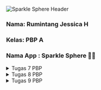 ![Sparkle Sphere Header](https://i.pinimg.com/564x/4f/1f/85/4f1f8588100c09ee126be1e66483ade8.jpg)
### Nama: Rumintang Jessica H <br>
### Kelas: PBP A <br> 
### Nama App : Sparkle Sphere 🔮💍
<details>
<summary> Tugas 7 PBP </summary>

# Tugas 7

## 1. Apa perbedaan utama antara stateless dan stateful widget dalam konteks pengembangan aplikasi Flutter?
* **Stateless Widget** : Stateless widget adalah widget yang tidak memerlukan state mutable. Ini berarti bahwa stateless widget tidak menyimpan data yang akan berubah. Contohnya termasuk ikon, teks, dan tombol yang tidak bergantung pada keadaan tertentu.
* **Stateful Widget** : Stateful widget adalah widget yang mengelola state yang mungkin berubah selama masa hidup widget. Ini bisa sesuatu seperti data yang diambil dari internet, atau status tombol yang bisa ditekan.

| Feature | Stateless Widget | Stateful Widget |
|---------|------------------|-----------------|
| State | Tidak memiliki state | Memiliki state yang dapat berubah |
| Lifecycle | Dibuat sekali | Memiliki siklus hidup yang kompleks |
| When to Use | UI statis seperti teks dan ikon | UI dinamis seperti checkboxes, sliders |
| Performance | Lebih efisien | Memerlukan lebih banyak sumber daya |

## 2. Sebutkan seluruh widget yang kamu gunakan untuk menyelesaikan tugas ini dan jelaskan fungsinya masing-masing.
* MaterialApp: Widget ini adalah titik awal aplikasi Flutter yang menggunakan material design. Ia mengatur tema dan navigasi di aplikasi.

* Scaffold: Memberikan struktur dasar untuk tampilan layar dengan app bar, body, dan floating action button.

* AppBar: Menampilkan app bar di atas layar yang biasanya berisi judul dan aksi.

* Text: Menampilkan string teks dengan gaya tertentu di layar.

* SingleChildScrollView: Memberikan kemampuan scroll pada konten yang mungkin melebihi ruang layar.

* Padding: Menambahkan jarak di sekeliling widget anaknya.

* Column: Mengatur anak-anaknya dalam kolom vertikal.

* GridView: Mengatur anak-anaknya dalam grid dua dimensi.

* Icon: Menampilkan ikon dari set ikon material.

* InkWell: Memberikan efek visual ketika disentuh dan bisa digunakan untuk mendeteksi berbagai jenis input pengguna.

* Container: Menyediakan kotak untuk mendekorasi atau mengubah ukuran widget anaknya.

* Center: Menengahkan widget anaknya secara horizontal dan vertikal dalam ruang yang tersedia.

* Material: Mengikuti prinsip desain Material, digunakan untuk memberikan efek visual pada InkWell.

* SnackBar: Widget yang muncul di bagian bawah layar untuk memberikan pesan sementara kepada pengguna.

* ShopItem: Bukan widget, tetapi sebuah kelas yang memodelkan data yang akan digunakan oleh widget.

* ShopCard: Widget yang dibuat khusus yang menampilkan informasi dari objek ShopItem.

* ThemeData: Mengonfigurasi tema umum aplikasi termasuk warna, tipe teks, dan elemen desain lainnya.

* ColorScheme: Menentukan skema warna untuk ThemeData.

## 3. Jelaskan bagaimana cara kamu mengimplementasikan checklist di atas secara step-by-step (bukan hanya sekadar mengikuti tutorial)
**1. Setup Project**
Saya mulai dengan membuat proyek Flutter baru menggunakan terminal dengan perintah flutter create sparkle_sphere.
Kemudian, saya masuk ke direktori proyek dengan cd sparkle_sphere dan membuka kode sumber dengan editor pilihan saya.
**2. Membuat Model Shop Item**
Saya membuat model ShopItem dan menambahkan properti warna untuk dapat mengkostumisasi
```
class ShopItem {
  final String name;
  final IconData icon;
  final Color color;  // Properti warna baru

  ShopItem(this.name, this.icon, this.color);
}
```
**3. Membuat Stateless Widget**
Karena halaman utama tidak memerlukan state, saya mengubah MyHomePage menjadi StatelessWidget dan menghapus segala state yang tidak diperlukan.
```
class MyHomePage extends StatelessWidget {
  // Constructor remains the same
  // Remove all stateful logic
  @override
  Widget build(BuildContext context) {
    // Scaffold and other UI components
  }
}
```
**4. Menambahkan Data**
Saya menambahkan data produk dalam bentuk List<ShopItem> di atas MyHomePage.
```
final List<ShopItem> items = [
    ShopItem("Lihat Item", Icons.checklist, const Color.fromARGB(255, 236, 147, 176)),
    ShopItem("Tambah Item", Icons.add_shopping_cart, const Color.fromARGB(255, 234, 102, 146)),
    ShopItem("Logout", Icons.logout, Color.fromARGB(255, 220, 80, 127))
];
```
Saya juga mengkostumisasi tiap widget agar memiliki warna yang berbeda
**5. Membangun Tampilan**
Saya membangun tampilan menggunakan `Scaffold` dan `AppBar`, kemudian menambahkan `GridView` untuk menampilkan daftar produk.
dart
```
@override
Widget build(BuildContext context) {
  return Scaffold(
    appBar: AppBar(
      title: Text('Sparkle Sphere Shop'),
    ),
    body: GridView.builder(
      // Configurations for GridView
      itemCount: items.length,
      itemBuilder: (context, index) {
        return ShopCard(items[index]);
      },
    ),
  );
}
```
**6. Membuat ShopCard Widget**
Saya membuat `ShopCard` sebagai `StatelessWidget` yang akan menampilkan `ShopItem`.
dart
```
class ShopCard extends StatelessWidget {
  final ShopItem item;
  const ShopCard(this.item, {Key? key}) : super(key: key);

  @override
  Widget build(BuildContext context) {
    // Returns a card with InkWell that shows a SnackBar on tap
  }
}
```
**7. Implementasi Interaksi**
Pada `InkWell` di dalam `ShopCard`, saya menambahkan interaksi untuk menampilkan SnackBar ketika card ditekan.
dart
```
InkWell(
  onTap: () {
    ScaffoldMessenger.of(context).showSnackBar(
      SnackBar(content: Text('Selected ${item.name}')),
    );
  },
  // Additional UI components
),
```
**8. Menjalankan Aplikasi**
Setelah selesai dengan _code_, saya menjalankan aplikasi dengan `flutter run` di terminal untuk melihat hasilnya.

</details>

<details>
<summary> Tugas 8 PBP </summary>

# Tugas 8

## 1. Jelaskan perbedaan antara Navigator.push() dan Navigator.pushReplacement(), disertai dengan contoh mengenai penggunaan kedua metode tersebut yang tepat!
Navigator.push() dan Navigator.pushReplacement() adalah dua metode yang digunakan dalam Flutter untuk navigasi antar halaman. Berikut adalah perbedaan utama antara keduanya:

* **Navigator.push():** <br>
  Digunakan untuk menambahkan rute baru ke tumpukan navigator, yang memungkinkan Kita kembali ke rute sebelumnya.
  Hal ini berguna ketika Kita ingin mempertahankan state rute sebelumnya dan mungkin ingin kembali ke sana, seperti dalam kasus navigasi ke detail sebuah item dari daftar. <br><br>
  Contoh Penggunaan Navigator.push(): <br>
  ```
  // Dalam Flutter, navigasi ke halaman detail.
  Navigator.push(
    context,
    MaterialPageRoute(builder: (context) => DetailPage()),
  );
  ```
  Dalam contoh tersebut, ketika user menavigasi ke DetailPage, halaman sebelumnya tetap ada di tumpukan. Pengguna dapat kembali ke halaman sebelumnya dengan menggunakan tombol back.<br><br>

* **Navigator.pushReplacement():** <br>
  Menggantikan rute saat ini dengan rute baru di tumpukan navigator, sehingga Kita tidak dapat kembali ke rute sebelumnya.
  Ini berguna ketika Kita tidak ingin pengguna kembali ke halaman sebelumnya, seperti dalam kasus navigasi dari layar splash ke layar home atau setelah proses login selesai.<br><br>
  Contoh Penggunaan Navigator.pushReplacement():<br>
  ```
  // Dalam Flutter, navigasi ke Home Page setelah login dan menghapus stack sebelumnya.
  Navigator.pushReplacement(
    context,
    MaterialPageRoute(builder: (context) => HomePage()),
  );
  ```
  Dalam contoh tersebut, setelah user navigasi ke HomePage, halaman login tidak lagi tersedia. Jika pengguna menekan tombol back, mereka tidak akan kembali ke layar login.

Ringkasnya, Navigator.push() menambahkan halaman baru ke tumpukan, memungkinkan navigasi "mundur", sementara Navigator.pushReplacement() menggantikan halaman saat ini sehingga tidak ada opsi untuk kembali ke halaman yang digantikan.

## 2. Jelaskan masing-masing layout widget pada Flutter dan konteks penggunaannya masing-masing!
Dalam Flutter, widget tata letak digunakan untuk mengatur posisi dan ukuran widget anak lainnya. Berikut adalah penjelasan masing-masing widget tata letak yang umum digunakan di Flutter dan konteks penggunaannya:<br>

* Container: Widget yang serba guna, dapat digunakan untuk mendekorasi, memberi ukuran, padding, margin, dan melakukan transformasi terhadap widget anaknya. Gunakan Container ketika Kita ingin menambahkan style khusus atau batasan pada widget tunggal.

* Column: Mirip dengan Row, tetapi menyusun widget anaknya secara vertikal. Gunakan Column untuk menyusun widget seperti daftar atau formulir yang memanjang ke bawah.

* Padding: Memberikan ruang di sekitar widget anaknya. Padding sering digunakan untuk memberi jarak antara batas widget dengan widget lain atau dengan batas layar.

* Align: Menyelaraskan widget anaknya di dalam dirinya sendiri sesuai dengan alignment yang diberikan. Gunakan Align untuk menempatkan widget anak di lokasi tertentu, seperti tengah, kanan atas, atau kiri bawah.

* ListView: Widget scrollable yang menyusun widget anaknya secara linier. Ideal untuk daftar item yang dapat digulir seperti daftar email atau chat.

* GridView: Widget scrollable yang menyusun widget anaknya dalam format grid dua dimensi. Gunakan GridView untuk menampilkan koleksi item seperti galeri foto atau ikon.

* Wrap: Menyusun widget anaknya dan secara otomatis mengalir ke baris atau kolom berikutnya jika tidak ada ruang cukup. Sangat berguna untuk tag atau chip yang jumlahnya dinamis dan perlu dibungkus ke baris selanjutnya.

## 3. Sebutkan apa saja elemen input pada form yang kamu pakai pada tugas kali ini dan jelaskan mengapa kamu menggunakan elemen input tersebut!
Dalam tugas kali ini saya menggunakan `TextFormField`:

1. **TextFormField untuk Nama Item**: Elemen input ini digunakan untuk memungkinkan pengguna memasukkan nama item. TextFormField dipilih karena cocok untuk input teks sederhana. Validator digunakan untuk memastikan bahwa input tidak boleh kosong, menegaskan bahwa setiap item harus memiliki nama untuk identifikasi yang jelas.

2. **TextFormField untuk Jumlah (Amount)**: Elemen ini digunakan untuk memasukkan jumlah item. Jenis inputnya disetel ke TextInputType.number untuk memudahkan pengguna memasukkan angka dan untuk mencegah input non-numerik. Validator juga memastikan bahwa jumlah tidak boleh kosong dan harus berupa angka, yang penting untuk inventarisasi dan manajemen stok.

3. **TextFormField untuk Deskripsi**: Elemen ini digunakan untuk memasukkan deskripsi lebih lanjut tentang item. Deskripsi berguna untuk memberikan informasi tambahan tentang item, seperti detail, spesifikasi, atau instruksi penggunaan. Sama seperti input nama, validator memastikan bahwa deskripsi tidak boleh kosong untuk memastikan informasi yang cukup tentang item tersebut.

Keputusan menggunakan TextFormField untuk ketiga elemen input ini didasarkan pada kebutuhan untuk mengumpulkan informasi teks dari pengguna. TextFormField menyediakan cara yang fleksibel dan mudah digunakan untuk input teks, lengkap dengan fitur validasi bawaan yang memastikan data yang diinputkan pengguna memenuhi kriteria tertentu. Ini penting untuk menjaga konsistensi data dan mencegah kesalahan penggunaan aplikasi.

## 4. Bagaimana penerapan clean architecture pada aplikasi Flutter?
Penerapan clean architecture dalam pengembangan aplikasi Flutter melibatkan pemisahan kode menjadi lapisan yang berbeda dengan tanggung jawab yang jelas. Clean architecture bertujuan untuk membuat kode yang mudah diuji, dipelihara, dan diperluas. Berikut ini adalah cara penerapan clean architecture pada aplikasi Flutter:

1. **Pembagian Lapisan Aplikasi**: 
   - **Presentation Layer**: Mengandung widget dan logika tampilan. Layer ini bertanggung jawab untuk menampilkan data ke pengguna dan menerima input dari pengguna. Ini sering menggunakan model seperti BLoC (Business Logic Component) atau ViewModel untuk memisahkan logika bisnis dari UI.
   - **Domain Layer**: Inti dari aplikasi Kita. Ini berisi entitas (model data dasar), kasus penggunaan, dan abstraksi dari repositori. Layer ini seharusnya tidak bergantung pada layer lain dan mewakili aturan bisnis aplikasi.
   - **Data Layer**: Bertanggung jawab untuk mengakses data dari berbagai sumber (API, database lokal, dll). Ini termasuk repositori, data source (remote dan local), dan model data yang lebih kompleks yang biasanya mencakup logika serialisasi/deserialisasi.

2. **Dependency Inversion**: Modul tingkat atas tidak boleh bergantung pada modul tingkat bawah. Sebagai gantinya, kedua modul tersebut harus bergantung pada abstraksi. Dalam praktiknya, ini sering berarti bahwa layer data dan domain mendefinisikan interface atau abstraksi yang diimplementasikan di layer data tetapi digunakan di domain.

3. **Penggunaan Kasus Penggunaan**: Di domain layer, Kita mendefinisikan kasus penggunaan yang menggambarkan aksi yang dapat dilakukan dalam aplikasi Kita. Setiap kasus penggunaan mewakili satu tindakan spesifik dan interaksi dengan repositori.

4. **Prinsip Single Responsibility**: Setiap kelas harus memiliki tanggung jawab tunggal dan alasan untuk berubah. Ini membantu dalam memelihara dan menguji kode.

5. **Dependency Injection**: Menggunakan dependency injection (DI) untuk memasok objek yang diperlukan ke kelas daripada membuatnya secara langsung di dalam kelas. Ini meningkatkan fleksibilitas dan memudahkan pengujian.

6. **Testing**: Arsitektur yang bersih memudahkan pengujian unit dan pengujian integrasi. Setiap lapisan bisa diuji secara terpisah. Mocking dan stubbing menjadi lebih mudah dengan adanya abstraksi dan dependency injection.

7. **Modularity**: Membagi aplikasi menjadi modul atau paket yang berbeda berdasarkan fitur atau fungsionalitas dapat membantu dalam mengelola dependensi dan memastikan kode tetap bersih.

Dengan menggunakan clean architecture, pengembangan aplikasi Flutter menjadi lebih terstruktur, mudah untuk diuji, dan mudah untuk dipelihara. Ini juga mempermudah tim untuk bekerja secara kolaboratif pada proyek yang sama, karena struktur yang jelas dan pemisahan tanggung jawab.

## 5. Jelaskan bagaimana cara kamu mengimplementasikan checklist di atas secara step-by-step! (bukan hanya sekadar mengikuti tutorial)

### Menambahkan Drawer Menu untuk Navigasi di Flutter
Mengintegrasikan drawer menu ke dalam aplikasi Flutter saya akan memudahkan navigasi antarhalaman. Ini adalah menu yang muncul dari sisi layar dan berisi tautan navigasi ke berbagai halaman di aplikasi.

#### Langkah 1: Mempersiapkan Berkas untuk Drawer
* Pertama, saya membuka proyek Flutter yang telah saya kerjakan sebelumnya.
* Di dalam direktori `widgets`, saya membuat berkas baru yang saya beri nama `left_drawer.dart`.
* Kemudian, saya menambahkan kode berikut ke dalam `left_drawer.dart`:

    ```
    import 'package:flutter/material.dart';
    import 'package:sparkle_sphere/screens/menu.dart';
    import 'package:sparkle_sphere/screens/shoplist_form.dart';

    class LeftDrawer extends StatelessWidget {
      const LeftDrawer({super.key});

      @override
      Widget build(BuildContext context) {
        return Drawer(
          child: ListView(
            children: [
              const DrawerHeader(
                decoration: BoxDecoration(
                  color: Colors.indigo,
                ),
                child: Text(
                  'Sparkle Sphere',
                  style: TextStyle(
                    fontSize: 30,
                    fontWeight: FontWeight.bold,
                    color: Colors.white,
                  ),
                ),
              ),
              ListTile(
                leading: const Icon(Icons.home_outlined),
                title: const Text('Halaman Utama'),
                onTap: () {
                  Navigator.pushReplacement(
                    context,
                    MaterialPageRoute(builder: (context) => MyHomePage()),
                  );
                },
              ),
              ListTile(
                leading: const Icon(Icons.add_shopping_cart),
                title: const Text('Tambahkan Item'),
                onTap: () {
                  Navigator.push(
                    context,
                    MaterialPageRoute(builder: (context) => const ShopFormPage()),
                  );
                },
              ),
            ],
          ),
        );
      }
    }
    ```

#### Langkah 2: Mengimplementasikan Drawer di Halaman Utama
* Saya mengimpor `left_drawer.dart` ke dalam `menu.dart`.
* Di dalam `MyHomePage`, saya memasukkan `LeftDrawer` ke dalam `Scaffold`:

    ```
    import 'package:flutter/material.dart';
    import 'package:sparkle_sphere/widgets/left_drawer.dart';

    class MyHomePage extends StatelessWidget {
      // Kode lainnya

      @override
      Widget build(BuildContext context) {
        return Scaffold(
          appBar: AppBar(
            title: const Text('Sparkle Sphere'),
          ),
          drawer: const LeftDrawer(),
          // Body dari Scaffold
        );
      }
    }
    ```

#### Langkah 3: Menambahkan Form untuk Input Data (ShopFormPage)
* Saya membuat form di `shoplist_form.dart` untuk memasukkan data item.
* Saya menambahkan `TextFormField` untuk nama, jumlah, dan deskripsi item, serta tombol 'Simpan'.

    ```
    import 'package:flutter/material.dart';
    import 'package:sparkle_sphere/widgets/left_drawer.dart';

    class ShopFormPage extends StatefulWidget {
      const ShopFormPage({super.key});

      @override
      State<ShopFormPage> createState() => _ShopFormPageState();
    }

    class _ShopFormPageState extends State<ShopFormPage> {
      final _formKey = GlobalKey<FormState>();
      String _name = "";
      int _amount = 0;
      String _description = "";

      @override
      Widget build(BuildContext context) {
        return Scaffold(
          appBar: AppBar(
            title: const Center(
              child: Text('Form Tambahkan Item'),
            ),
            backgroundColor: Colors.indigo,
            foregroundColor: Colors.white,
          ),
          drawer: const LeftDrawer(),
          body: Form(
            key: _formKey,
            child: SingleChildScrollView(
              // Isi dengan TextFormField untuk _name, _amount, dan _description
            ),
          ),
        );
      }
    }
    ```

#### Langkah 4: Menambahkan Fitur Navigasi pada Tombol di ShopCard
* Saya menambahkan fungsi navigasi pada tombol di `menu.dart`. Saat tombol "Tambahkan Item" ditekan, aplikasi akan berpindah ke `ShopFormPage`.

    ```
    // Kode untuk ShopItem di menu.dart
    onTap: () {
      if (item.name == "Tambahkan Item") {
        Navigator.push(
          context,
          MaterialPageRoute(builder: (context) => ShopFormPage()),
        );
      }
    },
    ```

Dengan mengikuti langkah-langkah ini, saya berhasil menambahkan drawer menu untuk navigasi, membuat halaman form untuk input data, dan menambahkan navigasi pada tombol di aplikasi Flutter saya.
</details>

<details>
<summary> Tugas 9 PBP </summary>

# Tugas 9

## 1. Apakah bisa kita melakukan pengambilan data JSON tanpa membuat model terlebih dahulu? Jika iya, apakah hal tersebut lebih baik daripada membuat model sebelum melakukan pengambilan data JSON?

Ya, bisa dilakukan dengan menggunakan `Map<String, dynamic>` untuk menangani data JSON secara langsung. Pengambilan data JSON tanpa model memberika fleksibilitas karena developer tidak perlu mendefinisikan struktur data terlebih dahulu. Hal ini berguna untuk prototyping cepat atau ketika berinteraksi dengan API yang sering berubah. Developer juga tidak perlu menulis kode tambahan untuk serialisasi dan deserialisasi data, yang bisa menghemat waktu pengembangan.

Akan tetapi, jika dibandingkan dengan pembuatan model, membuat model kelas untuk JSON lebih membantu dalam menjaga kode menjadi lebih terorganisir dan mudah dibaca. Selain itu, pembuatan model membuat kode lebih mudah diperbarui. Oleh karena itu, penggunaan tanpa model lebih cocok untuk skenario ketika struktur data tidak tetap.


## 2. Jelaskan fungsi dari `CookieRequest` dan jelaskan mengapa instance `CookieRequest` perlu untuk dibagikan ke semua komponen di aplikasi Flutter.

Fungsi dari `CookieRequest` adalah untuk menyimpan dan mengelola data sesi pengguna, seperti token autentikasi atau preferensi pengguna. Hal ini sangat penting dalam aplikasi yang membutuhkan pemeliharaan sesi pengguna, seperti penggunaan fitur login yang ada dalam aplikasi Sparkle Sphere ini.

Alasan mengapa sebuah instance `CookieRequest` perlu dibagikan ke semua komponen dalam aplikasi adalah untuk menjaga konsistensi sesi pengguna di seluruh aplikasi. Ini memastikan bahwa setiap komponen aplikasi dapat mengakses dan memanfaatkan data sesi yang sama. Misalnya, jika pengguna telah masuk (login), cookie yang memuat token autentikasi harus dapat diakses oleh semua komponen yang memerlukan verifikasi autentikasi, sehingga pengguna tidak perlu masuk berulang kali saat berpindah antar fitur aplikasi.

## 3. Jelaskan mekanisme pengambilan data dari JSON hingga dapat ditampilkan pada Flutter.
Mekanisme pengambilan data dari JSON untuk ditampilkan pada aplikasi Flutter melibatkan beberapa langkah penting. Pertama, kita perlu mendefinisikan sebuah model dalam Flutter yang sesuai dengan struktur data JSON yang diharapkan. Model ini adalah kelas Dart dengan properti yang sesuai dengan kunci dalam data JSON. Di dalam kelas ini, kita juga mengimplementasikan metode fromJson dan toJson untuk mengonversi data antara format JSON dan objek Dart.

Setelah model didefinisikan, langkah selanjutnya adalah mengambil data dari web service menggunakan paket http di Flutter. Kita mengirim permintaan HTTP ke endpoint web service dan menerima respons. Respons ini biasanya dalam format JSON, yang kemudian kita parse menggunakan metode jsonDecode dari Dart untuk mengubahnya menjadi objek Dart (Map atau List).

Selanjutnya, kita menggunakan metode fromJson dari model yang telah kita buat untuk mengubah data JSON yang telah diparse menjadi objek model Dart. Jika data JSON adalah array, kita akan mengiterasi setiap item dan mengonversi setiap item menjadi instance model.

Untuk menampilkan data di Flutter, kita menggunakan berbagai widget yang disediakan oleh Flutter. Dalam tugas ini, saya menggunakan ListView.builder untuk menampilkan daftar item

## 4. Jelaskan mekanisme autentikasi dari input data akun pada Flutter ke Django hingga selesainya proses autentikasi oleh Django dan tampilnya menu pada Flutter.
Mekanisme autentikasi dari input data akun di Flutter ke proses autentikasi di Django dan kemudian menampilkan menu di Flutter berlangsung dalam beberapa tahap terintegrasi. Pertama, di sisi Flutter, pengguna memasukkan detail akun mereka, seperti username dan password, melalui antarmuka pengguna. Flutter kemudian mengirimkan data ini ke server Django menggunakan permintaan HTTP dengan metode POST dan data dikirim dalam format JSON. Setelah menerima data, Django memprosesnya untuk autentikasi. Proses ini melibatkan pengecekan ke database untuk memastikan bahwa detail akun yang diberikan valid dan sesuai dengan yang ada di database. Jika berhasil, Django akan menghasilkan token yang dikirim kembali ke Flutter sebagai bagian dari respons autentikasi.

Di sisi Flutter, aplikasi menanggapi respons dari Django. Jika autentikasi berhasil, aplikasi menyimpan token untuk sesi pengguna dan mengarahkan mereka ke halaman utama atau dashboard aplikasi. Ini memungkinkan pengguna mengakses fitur-fitur yang tersedia sesuai dengan hak akses mereka. Sebaliknya, jika autentikasi gagal, Flutter akan menampilkan pesan kesalahan dan meminta pengguna untuk mencoba lagi. Setelah pengguna berhasil masuk, mereka dapat melihat dan berinteraksi dengan menu atau fitur aplikasi yang tersedia, yang sekarang diakses dengan keamanan dan verifikasi identitas yang telah dilakukan oleh Django. Proses ini menjamin keamanan dalam transaksi data dan memastikan bahwa hanya pengguna terotentikasi yang dapat mengakses fitur tertentu dalam aplikasi.

## 5. Sebutkan seluruh widget yang kamu pakai pada tugas ini dan jelaskan fungsinya masing-masing.
``Scaffold``: Widget ini digunakan sebagai kerangka dasar untuk layout halaman di Flutter. Ini menyediakan struktur dasar seperti appBar, body, dan lainnya.

``AppBar``: Widget ini digunakan untuk menampilkan app bar di bagian atas layar. Di dalamnya, Kita menampilkan judul halaman yang diambil dari data item.

``Form``: Widget ini digunakan untuk membuat formulir yang dapat diisi oleh pengguna. Ini membantu dalam validasi dan pengelolaan data formulir.

``IconButton``: Widget ini digunakan untuk menampilkan tombol ikon di app bar. Dalam kasus ini, Kita menggunakan ikon panah kembali (Icons.arrow_back) yang, ketika ditekan, akan memicu fungsi untuk kembali ke halaman sebelumnya (Navigator.pop(context)).

``Padding``: Widget ini digunakan untuk memberikan padding di sekitar konten lainnya, dalam hal ini di sekitar kolom yang menampilkan detail produk.

``Column``: Widget ini digunakan untuk menata beberapa widget lainnya secara vertikal. Ini digunakan untuk menampilkan informasi detail produk.

``Text``: Widget ini digunakan untuk menampilkan teks di layar. Dalam hal ini, digunakan untuk menampilkan berbagai atribut dari item, seperti nama, jumlah, harga, deskripsi, dan kategori

``TextFormField``: Widget ini digunakan untuk menerima input teks dari pengguna. Setiap TextFormField dikonfigurasi dengan dekorasi, validator, dan fungsi onChanged.

``ElevatedButton``: Widget ini digunakan untuk membuat tombol yang, ketika ditekan, akan menjalankan fungsi yang diberikan. Dalam kasus ini, tombol digunakan untuk mengirim data formulir ke server

``Align``: Widget ini digunakan untuk mengatur posisi widget anaknya, dalam hal ini digunakan untuk menempatkan tombol di bagian bawah

``SingleChildScrollView``: Widget ini memungkinkan pengguna untuk menggulir melalui konten yang mungkin tidak muat di layar

``FutureBuilder``: Widget ini digunakan untuk membangun UI berdasarkan hasil dari Future. Dalam kasus ini, digunakan untuk membangun UI setelah data dari fetchItem() diperoleh

``ListView.builder``: Widget ini digunakan untuk membuat daftar item yang dapat digulir. Ini membangun item daftar secara dinamis berdasarkan data yang diperoleh

``InkWell``: Widget ini digunakan untuk menangani ketukan pada item daftar. Ketika item ditekan, ia akan menavigasi ke DetailProductPage dengan data item yang relevan

``Container``: Widget ini digunakan untuk mengelompokkan dan memberikan margin, padding, dan tata letak lainnya pada item daftar

``SizedBox``: Widget ini digunakan untuk memberikan jarak antar widget dalam Column.

``ShopCard``: Widget ini adalah widget kustom, digunakan untuk menampilkan kartu untuk setiap item dalam grid. Setiap ShopCard mewakili sebuah item dalam aplikasi

``LeftDrawer``: Widget adalah widget kustom, digunakan untuk menampilkan menu drawer di sisi kiri layar.

``Drawer``: Widget ini digunakan untuk membuat menu drawer yang dapat ditarik dari sisi layar. Ini memberikan navigasi tambahan dalam aplikasi

``ListView``: Widget ini digunakan untuk membuat daftar item yang dapat discroll. Dalam konteks ini, digunakan untuk menampilkan item-item dalam drawer.

``ListTile``: Widget ini digunakan untuk membuat item yang dapat diklik di dalam ListView. Dalam hal ini, digunakan untuk membuat item navigasi di drawer

``Icon``: Widget ini digunakan untuk menampilkan ikon di samping teks dalam ListTile

``Material``: Widget ini digunakan sebagai dasar untuk menampilkan komponen UI yang mengikuti Material Design. Di sini, digunakan untuk memberikan warna latar belakang pada kartu


## 6. Jelaskan bagaimana cara kamu mengimplementasikan checklist di atas secara step-by-step! (bukan hanya sekadar mengikuti tutorial).

   **--> Membuat halaman login pada proyek tugas Flutter.**

   Pada checklist ini, langkah pertama yang saya lakukan adalah aplikasi baru bernama authentication di proyek Django saya. Kemudian, saya membuat fungsi login di views.py dan melakukan routing. Setelah itu, saya membuat file baru bernama login.dart di falam folder screens. File tersebut saya isi dengan kode berikut.
   ```
   import 'package:sparkle_sphere/screens/menu.dart';
   import 'package:flutter/material.dart';
   import 'package:pbp_django_auth/pbp_django_auth.dart';
   import 'package:provider/provider.dart';
   
   void main() {
       runApp(const LoginApp());
   }
   
   class LoginApp extends StatelessWidget {
   const LoginApp({super.key});
   
   @override
   Widget build(BuildContext context) {
       return MaterialApp(
           title: 'Login',
           theme: ThemeData(
               primarySwatch: Colors.blue,
       ),
       home: const LoginPage(),
       );
       }
   }
   
   class LoginPage extends StatefulWidget {
       const LoginPage({super.key});
   
       @override
       _LoginPageState createState() => _LoginPageState();
   }
   
   class _LoginPageState extends State<LoginPage> {
       final TextEditingController _usernameController = TextEditingController();
       final TextEditingController _passwordController = TextEditingController();
   
       @override
       Widget build(BuildContext context) {
           final request = context.watch<CookieRequest>();
           return Scaffold(
               appBar: AppBar(
                   title: const Text('Login'),
               ),
               body: Container(
                   padding: const EdgeInsets.all(16.0),
                   child: Column(
                       mainAxisAlignment: MainAxisAlignment.center,
                       children: [
                           TextField(
                               controller: _usernameController,
                               decoration: const InputDecoration(
                                   labelText: 'Username',
                               ),
                           ),
                           const SizedBox(height: 12.0),
                           TextField(
                               controller: _passwordController,
                               decoration: const InputDecoration(
                                   labelText: 'Password',
                               ),
                               obscureText: true,
                           ),
                           const SizedBox(height: 24.0),
                           ElevatedButton(
                               onPressed: () async {
                                   String username = _usernameController.text;
                                   String password = _passwordController.text;
   
                                   // Cek kredensial
                                   // TODO: Ganti URL dan jangan lupa tambahkan trailing slash (/) di akhir URL!
                                   // Untuk menyambungkan Android emulator dengan Django pada localhost,
                                   // gunakan URL http://10.0.2.2/
                                   final response = await request.login("http://127.0.0.1:8000/auth/login/", {
                                   'username': username,
                                   'password': password,
                                   });
                       
                                   if (request.loggedIn) {
                                       String message = response['message'];
                                       String uname = response['username'];
                                       Navigator.pushReplacement(
                                           context,
                                           MaterialPageRoute(builder: (context) => MyHomePage()),
                                       );
                                       ScaffoldMessenger.of(context)
                                           ..hideCurrentSnackBar()
                                           ..showSnackBar(
                                               SnackBar(content: Text("$message Selamat datang, $uname.")));
                                       } else {
                                       showDialog(
                                           context: context,
                                           builder: (context) => AlertDialog(
                                               title: const Text('Login Gagal'),
                                               content:
                                                   Text(response['message']),
                                               actions: [
                                                   TextButton(
                                                       child: const Text('OK'),
                                                       onPressed: () {
                                                           Navigator.pop(context);
                                                       },
                                                   ),
                                               ],
                                           ),
                                       );
                                   }
                               },
                               child: const Text('Login'),
                           ),
                       ],
                   ),
               ),
           );
       }
   }
   ```
   Kemudan, saya mengubah kode pada main.dart menjadi seperti berikut.
   ```
   child: MaterialApp(
    title: 'Flutter App',
    theme: ThemeData(
        colorScheme: ColorScheme.fromSeed(seedColor: Colors.indigo),
        useMaterial3: true,
    ),
    home: LoginPage()),
   ```

   **--> Mengintegrasikan sistem autentikasi Django dengan proyek tugas Flutter.**

   Langkah pertama yang saya lakukan adala menginsta package berikut.
   ```
   flutter pub add provider
   flutter pub add pbp_django_auth
   ```

   Kemudian, saya mengubah kode pada main.dart untuk menyediakan cookierequest library.
   ```
   class MyApp extends StatelessWidget {
    const MyApp({Key? key}) : super(key: key);

    @override
    Widget build(BuildContext context) {
        return Provider(
            create: (_) {
                CookieRequest request = CookieRequest();
                return request;
            },
            child: MaterialApp(
                title: 'Flutter App',
                theme: ThemeData(
                    colorScheme: ColorScheme.fromSeed(seedColor: Colors.indigo),
                    useMaterial3: true,
                ),
                home: LoginPage()),
               );
       }
   }
   ```

   **--> Membuat model kustom sesuai dengan proyek aplikasi Django.**

   Pada checklist ini, saya copy data JSON dan paste di Quicktype. Kemudian, saya membuat folder baru di dalam lib dengan nama models. Lalu, membuat file baru bernama ```product.dart``` dan paste kode yang sudah dicopy sebelumnya di file tersebut.

   **--> Membuat halaman yang berisi daftar semua item yang terdapat pada endpoint JSON di Django yang telah kamu deploy.**

   Pada checklist ini, saya membuat file baru bernama ```list_product.dart``` di dalam folder screens. Kemudian, saya mengisi file tersebut dengan kode berikut.
   ```
   class _ProductPageState extends State<ProductPage> {
     Future<List<Product>> fetchProduct() async {
       var url = Uri.parse('http://127.0.0.1:8000/json/');
       var response = await http.get(
         url,
         headers: {"Content-Type": "application/json"},
       );
   
       // melakukan decode response menjadi bentuk json
       var data = jsonDecode(utf8.decode(response.bodyBytes));
   
       // melakukan konversi data json menjadi object Product
       List<Product> list_product = [];
       for (var d in data) {
         if (d != null) {
           list_product.add(Product.fromJson(d));
         }
       }
       return list_product;
     }
   ```
   Class tersebut berguna untuk memproses daftar produk dari JSON menjadi object Product.

   ```
     Widget build(BuildContext context) {
    return Scaffold(
        appBar: AppBar(
          title: const Text('Product'),
        ),
        drawer: const LeftDrawer(),
        body: FutureBuilder(
            future: fetchProduct(),
            builder: (context, AsyncSnapshot snapshot) {
              if (snapshot.data == null) {
                return const Center(child: CircularProgressIndicator());
              } else {
                if (!snapshot.hasData) {
                  return const Column(
                    children: [
                      Text(
                        "Tidak ada data produk.",
                        style:
                            TextStyle(color: Color(0xff59A5D8), fontSize: 20),
                      ),
                      SizedBox(height: 8),
                    ],
                  );
                } else {
                  return ListView.builder(
                    itemCount: snapshot.data!.length,
                    itemBuilder: (_, index) {
                      // Mengambil data produk saat ini
                      var product = snapshot.data![index];

                      return InkWell(
                        onTap: () {
                          // Navigasi ke halaman detail produk dengan data produk
                          Navigator.push(
                            context,
                            MaterialPageRoute(
                              builder: (context) =>
                                  ProductDetailPage(product: product),
                            ),
                          );
                        },
                        child: Container(
                          margin: const EdgeInsets.symmetric(
                              horizontal: 16, vertical: 12),
                          padding: const EdgeInsets.all(20.0),
                          child: Column(
                            mainAxisAlignment: MainAxisAlignment.start,
                            crossAxisAlignment: CrossAxisAlignment.start,
                            children: [
                              Text(
                                product.fields.name,
                                style: const TextStyle(
                                  fontSize: 18.0,
                                  fontWeight: FontWeight.bold,
                                ),
                              ),
                              const SizedBox(height: 10),
                              Text("${product.fields.amount}"),
                              const SizedBox(height: 10),
                              Text("${product.fields.description}"),
                            ],
                          ),
                        ),
                      );
                    },
                  );
                }
              }
            }));
        }
      }
   ```
   Kode tersebut bertujuan untuk menampilkan name, amount, dan description dari masing-masing item yang ada dalam daftar item.

   **--> Membuat halaman detail untuk setiap item yang terdapat pada halaman daftar Item.**

   Pada checklist ini, saya membuat file baru bernama ```product_detail.dart``` di dalam folder screens. Kemudian, saya mengisi file tersebut dengan kode berikut

   ```
   
   import 'package:flutter/material.dart';
   import 'package:sparkle_sphere/models/product.dart';
   
   class ProductDetailPage extends StatelessWidget {
     final Product product;
   
     const ProductDetailPage({Key? key, required this.product}) : super(key: key);
   
     @override
     Widget build(BuildContext context) {
       return Scaffold(
         appBar: AppBar(
           title: Text(product.fields.name),
           actions: [
             IconButton(
               icon: Icon(Icons.arrow_back),
               onPressed: () => Navigator.pop(context),
             ),
           ],
         ),
         body: Padding(
           padding: EdgeInsets.all(16),
           child: Column(
             crossAxisAlignment: CrossAxisAlignment.start,
             children: <Widget>[
               Text("Name: ${product.fields.name}", style: TextStyle(fontSize: 20, fontWeight: FontWeight.bold)),
               SizedBox(height: 10),
               Text("Amount: ${product.fields.amount}"),
               SizedBox(height: 10),
               Text("Description: ${product.fields.description}"),
             ],
           ),
         ),
       );
     }
   }
   ```

</details>